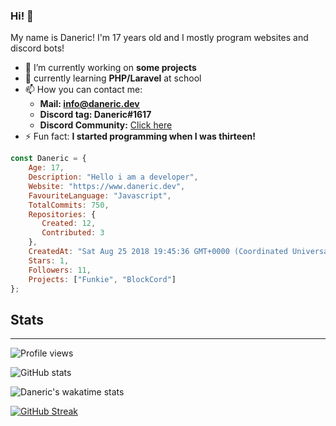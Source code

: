 ### Hi! 👋
My name is Daneric! I'm 17 years old and I mostly program websites and discord bots!

- 🔭 I’m currently working on **some projects** 
- 🌱 currently learning **PHP/Laravel** at school
- 📫 How you can contact me:
  - **Mail: info@daneric.dev**
  - **Discord tag: Daneric#1617**
  - **Discord Community:** [Click here](https://discord.gg/Byz8m3TQaH)
- ⚡ Fun fact: **I started programming when I was thirteen!**
    

```js
const Daneric = {
    Age: 17,
    Description: "Hello i am a developer",
    Website: "https://www.daneric.dev",
    FavouriteLanguage: "Javascript",
    TotalCommits: 750,
    Repositories: {
       Created: 12,
       Contributed: 3
    },
    CreatedAt: "Sat Aug 25 2018 19:45:36 GMT+0000 (Coordinated Universal Time)",
    Stars: 1,
    Followers: 11,
    Projects: ["Funkie", "BlockCord"]
};
```

## Stats
<hr>

![Profile views](https://komarev.com/ghpvc/?username=Danericnetwork&style=flat-square&color=blue) 

![GitHub stats](https://github-readme-stats.vercel.app/api?username=DanericNetwork&theme=dark&count_private=true&show_icons=true&include_all_commits=true&enable_animations=true)  

![Daneric's wakatime stats](https://github-readme-stats.vercel.app/api/wakatime?username=@Daneric&theme=dark)

[![GitHub Streak](https://github-readme-streak-stats.herokuapp.com?user=DanericNetwork&theme=dark)](https://git.io/streak-stats)